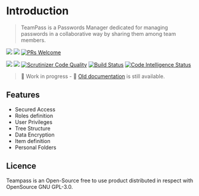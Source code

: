 # Introduction

> TeamPass is a Passwords Manager dedicated for managing passwords in a collaborative way by sharing them among team members.

![](https://img.shields.io/github/stars/nilsteampassnet/TeamPass?style=social)
[![](https://img.shields.io/github/license/nilsteampassnet/teampass)](https://github.com/nilsteampassnet/TeamPass/blob/master/LICENSE)
[![PRs Welcome](https://img.shields.io/badge/PRs-welcome-brightgreen.svg?style=flat-square)](https://makeapullrequest.com)

![](https://img.shields.io/github/v/release/nilsteampassnet/Teampass)
![](https://img.shields.io/github/commits-since/nilsteampassnet/teampass/latest)
[![Scrutinizer Code Quality](https://scrutinizer-ci.com/g/nilsteampassnet/TeamPass/badges/quality-score.png?b=master)](https://scrutinizer-ci.com/g/nilsteampassnet/TeamPass/?branch=master)
[![Build Status](https://scrutinizer-ci.com/g/nilsteampassnet/TeamPass/badges/build.png?b=master)](https://scrutinizer-ci.com/g/nilsteampassnet/TeamPass/build-status/master)
[![Code Intelligence Status](https://scrutinizer-ci.com/g/nilsteampassnet/TeamPass/badges/code-intelligence.svg?b=master)](https://scrutinizer-ci.com/code-intelligence)

> 💪 Work in progress - 📡 [Old documentation](https://teampass.readthedocs.io/en/latest/) is still available.

## Features

- Secured Access
- Roles definition
- User Privileges
- Tree Structure
- Data Encryption
- Item definition
- Personal Folders


## Licence

Teampass is an Open-Source free to use product distributed in respect with OpenSource GNU GPL-3.0.
